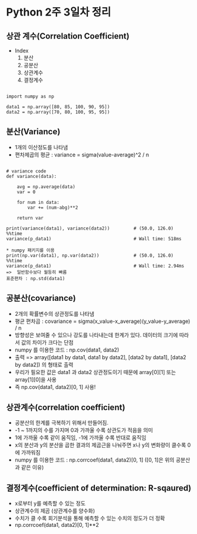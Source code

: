 # Python 2주 3일차 정리

## 상관 계수(Correlation Coefficient)
* Index
    1. 분산
    2. 공분산
    3. 상관계수
    4. 결정계수

<pre><code>
import numpy as np

data1 = np.array([80, 85, 100, 90, 95])
data2 = np.array([70, 80, 100, 95, 95])
</code></pre>

## 분산(Variance)
* 1개의 이산정도를 나타냄
* 편차제곱의 평균 : variance = sigma(value-average)^2 / n
<pre><code>
# variance code
def variance(data):
    
    avg = np.average(data)
    var = 0

    for num in data:
        var += (num-abg)**2

    return var

print(variance(data1), variance(data2))         # (50.0, 126.0)
%%time
variance(p_data1)                               # Wall time: 518ms

* numpy 패키지를 이용
print(np.var(data1), np.var(data2))             # (50.0, 126.0)
%%time
variance(p_data1)                               # Wall time: 2.94ms  =>  일반함수보다 월등히 빠름
표준편차 : np.std(data1)
</code></pre>

## 공분산(covariance)
* 2개의 확률변수의 상관정도를 나타냄
* 평균 편차곱 : covariance = sigma(x_value-x_average)(y_value-y_average) / n
* 방향성은 보여줄 수 있으나 강도를 나타내는데 한계가 있다. 데이터의 크기에 따라서 값의 차이가 크다는 단점
* numpy 를 이용한 코드 : np.cov(data1, data2)
* 출력 => array([data1 by data1, data1 by data2], [data2 by data1], [data2 by data2]) 의 형태로 출력
* 우리가 필요한 값은 data1 과 data2 상관정도이기 때문에 array[0][1] 또는 array[1][0]을 사용
* 즉 np.cov(data1, data2)[0, 1] 사용!

## 상관계수(correlation coefficient)
* 공분산의 한계를 극복하기 위해서 만들어짐.
* -1 ~ 1까지의 수를 가지며 0과 가까울 수록 상관도가 적음을 의미
* 1에 가까울 수록 같이 움직임, -1에 가까울 수록 반대로 움직임
* x의 분산과 y의 분산을 곱한 결과의 제곱근을 나눠주면 x나 y의 변화량이 클수록 0에 가까워짐
* numpy 를 이용한 코드 : np.corrcoef(data1, data2)[0, 1] ([0, 1]은 위의 공분산과 같은 이유)

## 결정계수(coefficient of determination: R-sqaured)
* x로부터 y를 예측할 수 있는 정도
* 상관계수의 제곰 (상관계수를 양수화)
* 수치가 클 수록 회기분석을 통해 예측할 수 있는 수치의 정도가 더 정확
* np.corrcoef(data1, data2)[0, 1]**2